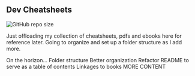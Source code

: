 ## Dev Cheatsheets

![GitHub repo size](https://img.shields.io/github/repo-size/justisGipson/cheatsheets)


Just offloading my collection of cheatsheets, pdfs and ebooks here for reference later.
Going to organize and set up a folder structure as I add more.

On the horizon...
Folder structure
Better organization
Refactor README to serve as a table of contents
Linkages to books
MORE CONTENT
